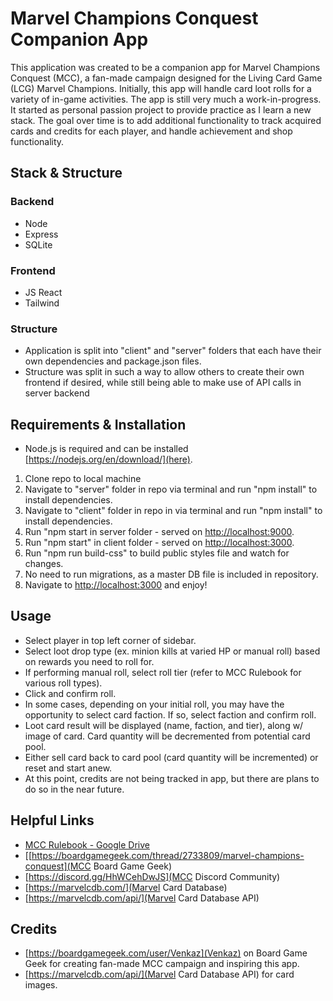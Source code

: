 # Marvel Champions Conquest Companion App

This application was created to be a companion app for Marvel Champions Conquest (MCC), a fan-made campaign designed for the Living Card Game (LCG) Marvel Champions. Initially, this app will handle card loot rolls for a variety of in-game activities. The app is still very much a work-in-progress. It started as personal passion project to provide practice as I learn a new stack. The goal over time is to add additional functionality to track acquired cards and credits for each player, and handle achievement and shop functionality.

## Stack & Structure

### Backend

- Node
- Express
- SQLite

### Frontend

- JS React
- Tailwind

### Structure

- Application is split into "client" and "server" folders that each have their own dependencies and package.json files.
- Structure was split in such a way to allow others to create their own frontend if desired, while still being able to make use of API calls in server backend

## Requirements & Installation

- Node.js is required and can be installed [https://nodejs.org/en/download/](here).

1. Clone repo to local machine
2. Navigate to "server" folder in repo via terminal and run "npm install" to install dependencies.
3. Navigate to "client" folder in repo in via terminal and run "npm install" to install dependencies.
4. Run "npm start in server folder - served on [http://localhost:9000](http://localhost:9000).
5. Run "npm start" in client folder - served on [http://localhost:3000](http://localhost:3000).
6. Run "npm run build-css" to build public styles file and watch for changes.
7. No need to run migrations, as a master DB file is included in repository.
8. Navigate to [http://localhost:3000](http://localhost:3000) and enjoy!

## Usage

- Select player in top left corner of sidebar.
- Select loot drop type (ex. minion kills at varied HP or manual roll) based on rewards you need to roll for.
- If performing manual roll, select roll tier (refer to MCC Rulebook for various roll types).
- Click and confirm roll.
- In some cases, depending on your initial roll, you may have the opportunity to select card faction. If so, select faction and confirm roll.
- Loot card result will be displayed (name, faction, and tier), along w/ image of card. Card quantity will be decremented from potential card pool.
- Either sell card back to card pool (card quantity will be incremented) or reset and start anew.
- At this point, credits are not being tracked in app, but there are plans to do so in the near future.

## Helpful Links

- [MCC Rulebook - Google Drive](https://drive.google.com/drive/folders/1s87w8nJLEG_dx_OCpXOT_s7szEBV02tg)
- [[https://boardgamegeek.com/thread/2733809/marvel-champions-conquest](MCC Board Game Geek)
- [https://discord.gg/HhWCehDwJS](MCC Discord Community)
- [https://marvelcdb.com/](Marvel Card Database)
- [https://marvelcdb.com/api/](Marvel Card Database API)

## Credits

- [https://boardgamegeek.com/user/Venkaz](Venkaz) on Board Game Geek for creating fan-made MCC campaign and inspiring this app.
- [https://marvelcdb.com/api/](Marvel Card Database API) for card images.
